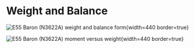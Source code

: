 # Weight and Balance

![E55 Baron (N3622A) weight and balance form](/img/c55-baron-poh/c55-baron-poh-page-6-19-weight-and-balance-form-n3622a.png){width=440 border=true}

![E55 Baron (N3622A) moment versus weight](/img/c55-baron-poh/c55-baron-poh-page-6-15-moment-vs-weight-chart-n3622a.png){width=440 border=true}
